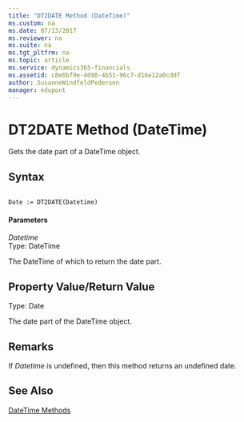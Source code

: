 ```yaml
---
title: "DT2DATE Method (DateTime)"
ms.custom: na
ms.date: 07/13/2017
ms.reviewer: na
ms.suite: na
ms.tgt_pltfrm: na
ms.topic: article
ms.service: dynamics365-financials
ms.assetid: c8e6bf9e-4098-4b51-96c7-d16e12a0cddf
author: SusanneWindfeldPedersen
manager: edupont
---
```


 

# DT2DATE Method (DateTime)
Gets the date part of a DateTime object.  
  
## Syntax  
  
```  
  
Date := DT2DATE(Datetime)  
```  
  
#### Parameters  
 *Datetime*  
 Type: DateTime  
  
 The DateTime of which to return the date part.  
  
## Property Value/Return Value  
 Type: Date  
  
 The date part of the DateTime object.  
  
## Remarks  
 If *Datetime* is undefined, then this method returns an undefined date.  
  
## See Also  
 [DateTime Methods](devenv-DateTime-Methods.md)
